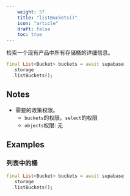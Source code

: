 ```yaml
---
    weight: 57
    title: "listBuckets()"
    icon: "article"
    draft: false
    toc: true
---
```


检索一个现有产品中所有存储桶的详细信息。


```dart
final List<Bucket> buckets = await supabase
  .storage
  .listBuckets();
```






## Notes

- 需要的政策权限。
  - `buckets`的权限。`select`的权限 
  - `objects`权限: 无










## Examples

### 列表中的桶



```dart
final List<Bucket> buckets = await supabase
  .storage
  .listBuckets();
```